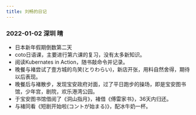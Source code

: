 ```yaml
---
title: 刘畅的日记
---
```


### 2022-01-02 深圳 晴
+ 日本新年假期倒数第二天
+ coto日语课，主要进行第六课的复习，没有太多新知识。
+ 阅读Kubernates in Action，随书敲命令并记录。
+ 晚餐与褚尝试了壹方城的鸟笑(とりわらい)，新店开张，用料自然舍得，期待以后表现。
+ 晚餐后与褚散步，发现宝安政府对面，过了平日跑步的操场，即是宝安图书馆，少年宫，剧院，欢乐港湾公园。
+ 于宝安图书馆借阅了《洞山指月》，褚借《傅雷家书》，36天内归还。
+ 与褚同看《短剧开始啦(コントが始まる)》，配冰牛奶一杯。

